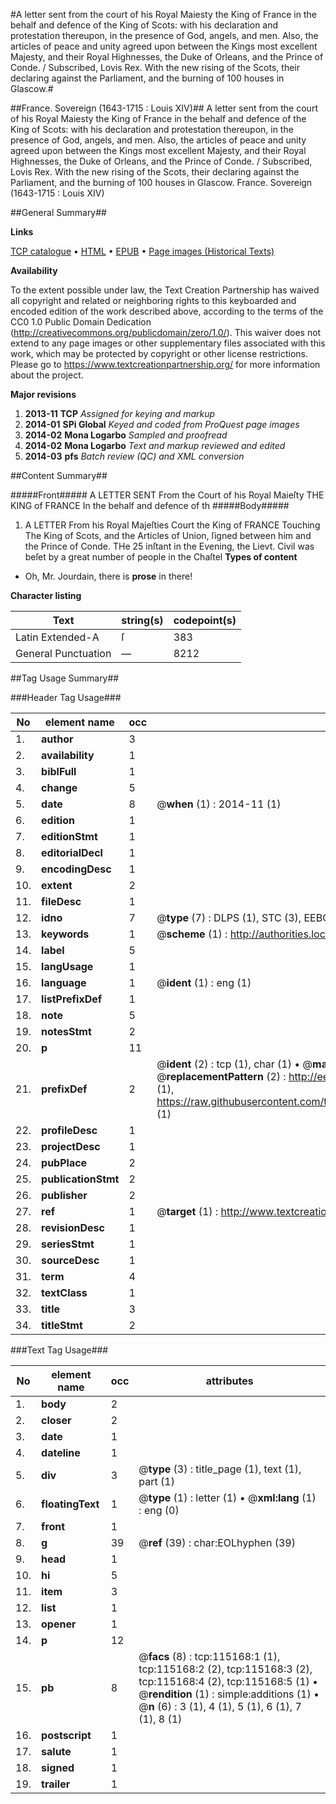 #A letter sent from the court of his Royal Maiesty the King of France in the behalf and defence of the King of Scots: with his declaration and protestation thereupon, in the presence of God, angels, and men. Also, the articles of peace and unity agreed upon between the Kings most excellent Majesty, and their Royal Highnesses, the Duke of Orleans, and the Prince of Conde. / Subscribed, Lovis Rex. With the new rising of the Scots, their declaring against the Parliament, and the burning of 100 houses in Glascow.#

##France. Sovereign (1643-1715 : Louis XIV)##
A letter sent from the court of his Royal Maiesty the King of France in the behalf and defence of the King of Scots: with his declaration and protestation thereupon, in the presence of God, angels, and men. Also, the articles of peace and unity agreed upon between the Kings most excellent Majesty, and their Royal Highnesses, the Duke of Orleans, and the Prince of Conde. / Subscribed, Lovis Rex. With the new rising of the Scots, their declaring against the Parliament, and the burning of 100 houses in Glascow.
France. Sovereign (1643-1715 : Louis XIV)

##General Summary##

**Links**

[TCP catalogue](http://www.ota.ox.ac.uk/tcp/)  • 
[HTML](http://tei.it.ox.ac.uk/tcp/Texts-HTML/free/A88/A88011.html)  • 
[EPUB](http://tei.it.ox.ac.uk/tcp/Texts-EPUB/free/A88/A88011.epub) • 
[Page images (Historical Texts)](https://historicaltexts.jisc.ac.uk/eebo-99862988e)

**Availability**

To the extent possible under law, the Text Creation Partnership has waived all copyright and related or neighboring rights to this keyboarded and encoded edition of the work described above, according to the terms of the CC0 1.0 Public Domain Dedication (http://creativecommons.org/publicdomain/zero/1.0/). This waiver does not extend to any page images or other supplementary files associated with this work, which may be protected by copyright or other license restrictions. Please go to https://www.textcreationpartnership.org/ for more information about the project.

**Major revisions**

1. __2013-11__ __TCP__ *Assigned for keying and markup*
1. __2014-01__ __SPi Global__ *Keyed and coded from ProQuest page images*
1. __2014-02__ __Mona Logarbo__ *Sampled and proofread*
1. __2014-02__ __Mona Logarbo__ *Text and markup reviewed and edited*
1. __2014-03__ __pfs__ *Batch review (QC) and XML conversion*

##Content Summary##

#####Front#####
A LETTER SENT From the Court of his Royal Maieſty THE KING of FRANCE In the behalf and defence of th
#####Body#####

1. A LETTER From his Royal Majeſties Court the King of FRANCE Touching The King of Scots, and the Articles of Union, ſigned between him and the Prince of Conde.
THe 25 inſtant in the Evening, the Lievt. Civil was beſet by a great number of people in the Chaſtel
**Types of content**

  * Oh, Mr. Jourdain, there is **prose** in there!

**Character listing**


|Text|string(s)|codepoint(s)|
|---|---|---|
|Latin Extended-A|ſ|383|
|General Punctuation|—|8212|

##Tag Usage Summary##

###Header Tag Usage###

|No|element name|occ|attributes|
|---|---|---|---|
|1.|__author__|3||
|2.|__availability__|1||
|3.|__biblFull__|1||
|4.|__change__|5||
|5.|__date__|8| @__when__ (1) : 2014-11 (1)|
|6.|__edition__|1||
|7.|__editionStmt__|1||
|8.|__editorialDecl__|1||
|9.|__encodingDesc__|1||
|10.|__extent__|2||
|11.|__fileDesc__|1||
|12.|__idno__|7| @__type__ (7) : DLPS (1), STC (3), EEBO-CITATION (1), PROQUEST (1), VID (1)|
|13.|__keywords__|1| @__scheme__ (1) : http://authorities.loc.gov/ (1)|
|14.|__label__|5||
|15.|__langUsage__|1||
|16.|__language__|1| @__ident__ (1) : eng (1)|
|17.|__listPrefixDef__|1||
|18.|__note__|5||
|19.|__notesStmt__|2||
|20.|__p__|11||
|21.|__prefixDef__|2| @__ident__ (2) : tcp (1), char (1)  •  @__matchPattern__ (2) : ([0-9\-]+):([0-9IVX]+) (1), (.+) (1)  •  @__replacementPattern__ (2) : http://eebo.chadwyck.com/downloadtiff?vid=$1&page=$2 (1), https://raw.githubusercontent.com/textcreationpartnership/Texts/master/tcpchars.xml#$1 (1)|
|22.|__profileDesc__|1||
|23.|__projectDesc__|1||
|24.|__pubPlace__|2||
|25.|__publicationStmt__|2||
|26.|__publisher__|2||
|27.|__ref__|1| @__target__ (1) : http://www.textcreationpartnership.org/docs/. (1)|
|28.|__revisionDesc__|1||
|29.|__seriesStmt__|1||
|30.|__sourceDesc__|1||
|31.|__term__|4||
|32.|__textClass__|1||
|33.|__title__|3||
|34.|__titleStmt__|2||


###Text Tag Usage###

|No|element name|occ|attributes|
|---|---|---|---|
|1.|__body__|2||
|2.|__closer__|2||
|3.|__date__|1||
|4.|__dateline__|1||
|5.|__div__|3| @__type__ (3) : title_page (1), text (1), part (1)|
|6.|__floatingText__|1| @__type__ (1) : letter (1)  •  @__xml:lang__ (1) : eng (0)|
|7.|__front__|1||
|8.|__g__|39| @__ref__ (39) : char:EOLhyphen (39)|
|9.|__head__|1||
|10.|__hi__|5||
|11.|__item__|3||
|12.|__list__|1||
|13.|__opener__|1||
|14.|__p__|12||
|15.|__pb__|8| @__facs__ (8) : tcp:115168:1 (1), tcp:115168:2 (2), tcp:115168:3 (2), tcp:115168:4 (2), tcp:115168:5 (1)  •  @__rendition__ (1) : simple:additions (1)  •  @__n__ (6) : 3 (1), 4 (1), 5 (1), 6 (1), 7 (1), 8 (1)|
|16.|__postscript__|1||
|17.|__salute__|1||
|18.|__signed__|1||
|19.|__trailer__|1||
